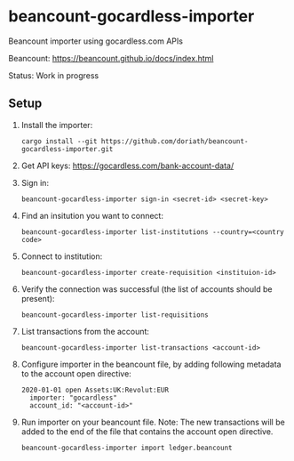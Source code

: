 # beancount-gocardless-importer

Beancount importer using gocardless.com APIs

Beancount: https://beancount.github.io/docs/index.html

Status: Work in progress

## Setup

1. Install the importer:

   ```shell
   cargo install --git https://github.com/doriath/beancount-gocardless-importer.git
   ```

2. Get API keys: https://gocardless.com/bank-account-data/

3. Sign in:

   ```shell
   beancount-gocardless-importer sign-in <secret-id> <secret-key>
   ```

4. Find an insitution you want to connect:

   ```shell
   beancount-gocardless-importer list-institutions --country=<country code>
   ```

4. Connect to institution:

   ```shell
   beancount-gocardless-importer create-requisition <instituion-id>
   ```

4. Verify the connection was successful (the list of accounts should be present):

   ```shell
   beancount-gocardless-importer list-requisitions
   ```

5. List transactions from the account:

   ```shell
   beancount-gocardless-importer list-transactions <account-id>
   ```

6. Configure importer in the beancount file, by adding following metadata to the account open directive:

   ```beancount
   2020-01-01 open Assets:UK:Revolut:EUR
     importer: "gocardless"
     account_id: "<account-id>"
   ```

7. Run importer on your beancount file. Note: The new transactions will be added to the end of the file that contains the account open directive.

   ```shell
   beancount-gocardless-importer import ledger.beancount
   ```
